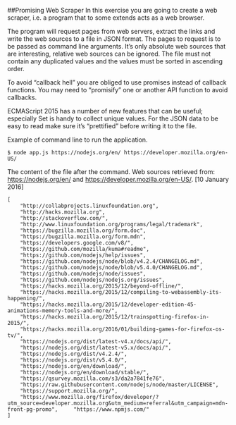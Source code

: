 ##Promising Web Scraper
In this exercise you are going to create a web scraper, i.e. a program that to some extends acts as a web browser.

The program will request pages from web servers, extract the links and write the web sources to a file in JSON format. 
The pages to request is to be passed as command line arguments. It’s only absolute web sources that are interesting, relative web sources can be ignored. The file must not contain any duplicated values and the values must be sorted in ascending order.

To avoid “callback hell” you are obliged to use promises instead of callback functions. You may need to “promisify” one or another API function to avoid callbacks.

ECMAScript 2015 has a number of new features that can be useful; especially Set is handy to collect unique values. For the JSON data to be easy to read make sure it’s “prettified” before writing it to the file.

Example of command line to run the application.

```shell
$ node app.js https://nodejs.org/en/ https://developer.mozilla.org/en-US/
```

The content of the file after the command. Web sources retrieved from: https://nodejs.org/en/ and https://developer.mozilla.org/en-US/. [10 January 2016]

```shell
[  
    "http://collabprojects.linuxfoundation.org",  
    "http://hacks.mozilla.org",  
    "http://stackoverflow.com/",  
    "http://www.linuxfoundation.org/programs/legal/trademark",  
    "https://bugzilla.mozilla.org/form.doc",  
    "https://bugzilla.mozilla.org/form.mdn",  
    "https://developers.google.com/v8/", 
    "https://github.com/mozilla/kuma#readme", 
    "https://github.com/nodejs/help/issues", 
    "https://github.com/nodejs/node/blob/v4.2.4/CHANGELOG.md", 
    "https://github.com/nodejs/node/blob/v5.4.0/CHANGELOG.md", 
    "https://github.com/nodejs/node/issues", 
    "https://github.com/nodejs/nodejs.org/issues", 
    "https://hacks.mozilla.org/2015/12/beyond-offline/", 
    "https://hacks.mozilla.org/2015/12/compiling-to-webassembly-its-happening/", 
    "https://hacks.mozilla.org/2015/12/developer-edition-45-animations-memory-tools-and-more/", 
    "https://hacks.mozilla.org/2015/12/trainspotting-firefox-in-2015/", 
    "https://hacks.mozilla.org/2016/01/building-games-for-firefox-os-tv/", 
    "https://nodejs.org/dist/latest-v4.x/docs/api/", 
    "https://nodejs.org/dist/latest-v5.x/docs/api/", 
    "https://nodejs.org/dist/v4.2.4/", 
    "https://nodejs.org/dist/v5.4.0/", 
    "https://nodejs.org/en/download/", 
    "https://nodejs.org/en/download/stable/", 
    "https://qsurvey.mozilla.com/s3/da2a7841fe76", 
    "https://raw.githubusercontent.com/nodejs/node/master/LICENSE", 
    "https://support.mozilla.org/", 
    "https://www.mozilla.org/firefox/developer/?utm_source=developer.mozilla.org&utm_medium=referral&utm_campaign=mdn-front-pg-promo",     "https://www.npmjs.com/" 
]
```
